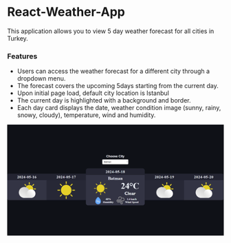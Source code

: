 # React-Weather-App

This application allows you to view 5 day weather forecast for all cities in Turkey.

### Features

- Users can access the weather forecast for a different city through a dropdown menu.
- The forecast covers the upcoming 5days starting from the current day.
- Upon initial page load, default city location is Istanbul
- The current day is highlighted with a background and border.
- Each day card displays the date, weather condition image (sunny, rainy, snowy, cloudy), temperature, wind and humidity.

![Preview](./weather-app-preview.png)